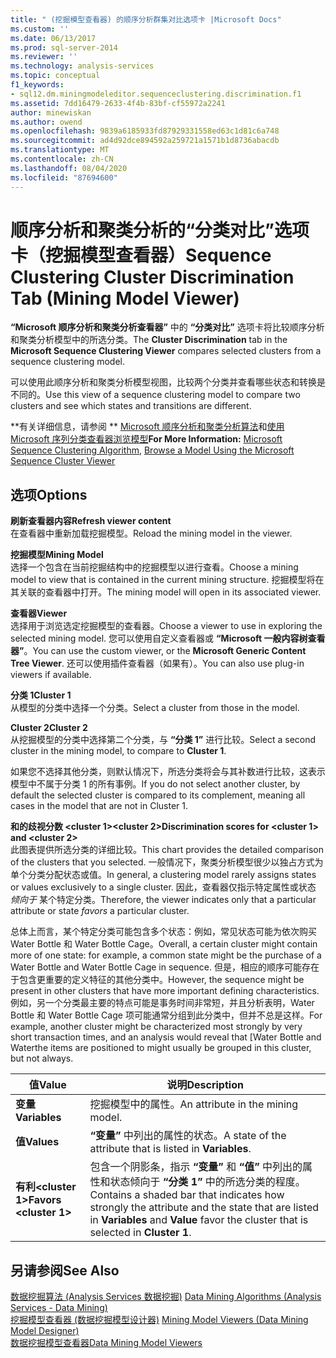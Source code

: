 ```yaml
---
title: " (挖掘模型查看器) 的顺序分析群集对比选项卡 |Microsoft Docs"
ms.custom: ''
ms.date: 06/13/2017
ms.prod: sql-server-2014
ms.reviewer: ''
ms.technology: analysis-services
ms.topic: conceptual
f1_keywords:
- sql12.dm.miningmodeleditor.sequenceclustering.discrimination.f1
ms.assetid: 7dd16479-2633-4f4b-83bf-cf55972a2241
author: minewiskan
ms.author: owend
ms.openlocfilehash: 9839a6185933fd87929331558ed63c1d81c6a748
ms.sourcegitcommit: ad4d92dce894592a259721a1571b1d8736abacdb
ms.translationtype: MT
ms.contentlocale: zh-CN
ms.lasthandoff: 08/04/2020
ms.locfileid: "87694600"
---
```

# <a name="sequence-clustering-cluster-discrimination-tab-mining-model-viewer"></a><span data-ttu-id="3daf6-102">顺序分析和聚类分析的“分类对比”选项卡（挖掘模型查看器）</span><span class="sxs-lookup"><span data-stu-id="3daf6-102">Sequence Clustering Cluster Discrimination Tab (Mining Model Viewer)</span></span>
  <span data-ttu-id="3daf6-103">**“Microsoft 顺序分析和聚类分析查看器”** 中的 **“分类对比”** 选项卡将比较顺序分析和聚类分析模型中的所选分类。</span><span class="sxs-lookup"><span data-stu-id="3daf6-103">The  **Cluster Discrimination** tab in the **Microsoft Sequence Clustering Viewer** compares selected clusters from a sequence clustering model.</span></span>  
  
 <span data-ttu-id="3daf6-104">可以使用此顺序分析和聚类分析模型视图，比较两个分类并查看哪些状态和转换是不同的。</span><span class="sxs-lookup"><span data-stu-id="3daf6-104">Use this view of a sequence clustering model to compare two clusters and see which states and transitions are different.</span></span>  
  
 <span data-ttu-id="3daf6-105">\*\*有关详细信息，请参阅 \*\* [Microsoft 顺序分析和聚类分析算法](data-mining/microsoft-sequence-clustering-algorithm.md)和[使用 Microsoft 序列分类查看器浏览模型](data-mining/browse-a-model-using-the-microsoft-sequence-cluster-viewer.md)</span><span class="sxs-lookup"><span data-stu-id="3daf6-105">**For More Information:** [Microsoft Sequence Clustering Algorithm](data-mining/microsoft-sequence-clustering-algorithm.md), [Browse a Model Using the Microsoft Sequence Cluster Viewer](data-mining/browse-a-model-using-the-microsoft-sequence-cluster-viewer.md)</span></span>  
  
## <a name="options"></a><span data-ttu-id="3daf6-106">选项</span><span class="sxs-lookup"><span data-stu-id="3daf6-106">Options</span></span>  
 <span data-ttu-id="3daf6-107">**刷新查看器内容**</span><span class="sxs-lookup"><span data-stu-id="3daf6-107">**Refresh viewer content**</span></span>  
 <span data-ttu-id="3daf6-108">在查看器中重新加载挖掘模型。</span><span class="sxs-lookup"><span data-stu-id="3daf6-108">Reload the mining model in the viewer.</span></span>  
  
 <span data-ttu-id="3daf6-109">**挖掘模型**</span><span class="sxs-lookup"><span data-stu-id="3daf6-109">**Mining Model**</span></span>  
 <span data-ttu-id="3daf6-110">选择一个包含在当前挖掘结构中的挖掘模型以进行查看。</span><span class="sxs-lookup"><span data-stu-id="3daf6-110">Choose a mining model to view that is contained in the current mining structure.</span></span> <span data-ttu-id="3daf6-111">挖掘模型将在其关联的查看器中打开。</span><span class="sxs-lookup"><span data-stu-id="3daf6-111">The mining model will open in its associated viewer.</span></span>  
  
 <span data-ttu-id="3daf6-112">**查看器**</span><span class="sxs-lookup"><span data-stu-id="3daf6-112">**Viewer**</span></span>  
 <span data-ttu-id="3daf6-113">选择用于浏览选定挖掘模型的查看器。</span><span class="sxs-lookup"><span data-stu-id="3daf6-113">Choose a viewer to use in exploring the selected mining model.</span></span> <span data-ttu-id="3daf6-114">您可以使用自定义查看器或 **“Microsoft 一般内容树查看器”**。</span><span class="sxs-lookup"><span data-stu-id="3daf6-114">You can use the custom viewer, or the **Microsoft Generic Content Tree Viewer**.</span></span> <span data-ttu-id="3daf6-115">还可以使用插件查看器（如果有）。</span><span class="sxs-lookup"><span data-stu-id="3daf6-115">You can also use plug-in viewers if available.</span></span>  
  
 <span data-ttu-id="3daf6-116">**分类 1**</span><span class="sxs-lookup"><span data-stu-id="3daf6-116">**Cluster 1**</span></span>  
 <span data-ttu-id="3daf6-117">从模型的分类中选择一个分类。</span><span class="sxs-lookup"><span data-stu-id="3daf6-117">Select a cluster from those in the model.</span></span>  
  
 <span data-ttu-id="3daf6-118">**Cluster 2**</span><span class="sxs-lookup"><span data-stu-id="3daf6-118">**Cluster 2**</span></span>  
 <span data-ttu-id="3daf6-119">从挖掘模型的分类中选择第二个分类，与 **“分类 1”** 进行比较。</span><span class="sxs-lookup"><span data-stu-id="3daf6-119">Select a second cluster in the mining model, to compare to **Cluster 1**.</span></span>  
  
 <span data-ttu-id="3daf6-120">如果您不选择其他分类，则默认情况下，所选分类将会与其补数进行比较，这表示模型中不属于分类 1 的所有事例。</span><span class="sxs-lookup"><span data-stu-id="3daf6-120">If you do not select another cluster, by default the selected cluster is compared to its complement, meaning all cases in the model that are not in Cluster 1.</span></span>  
  
 <span data-ttu-id="3daf6-121">**和的歧视分数 \<cluster 1>\<cluster 2>**</span><span class="sxs-lookup"><span data-stu-id="3daf6-121">**Discrimination scores for \<cluster 1> and \<cluster 2>**</span></span>  
 <span data-ttu-id="3daf6-122">此图表提供所选分类的详细比较。</span><span class="sxs-lookup"><span data-stu-id="3daf6-122">This chart provides the detailed comparison of the clusters that you selected.</span></span> <span data-ttu-id="3daf6-123">一般情况下，聚类分析模型很少以独占方式为单个分类分配状态或值。</span><span class="sxs-lookup"><span data-stu-id="3daf6-123">In general, a clustering model rarely assigns states or values exclusively to a single cluster.</span></span> <span data-ttu-id="3daf6-124">因此，查看器仅指示特定属性或状态 *倾向于* 某个特定分类。</span><span class="sxs-lookup"><span data-stu-id="3daf6-124">Therefore, the viewer indicates only that a particular attribute or state *favors* a particular cluster.</span></span>  
  
 <span data-ttu-id="3daf6-125">总体上而言，某个特定分类可能包含多个状态：例如，常见状态可能为依次购买 Water Bottle 和 Water Bottle Cage。</span><span class="sxs-lookup"><span data-stu-id="3daf6-125">Overall, a certain cluster might contain more of one state: for example, a common state might be the purchase of a Water Bottle and Water Bottle Cage in sequence.</span></span> <span data-ttu-id="3daf6-126">但是，相应的顺序可能存在于包含更重要的定义特征的其他分类中。</span><span class="sxs-lookup"><span data-stu-id="3daf6-126">However, the sequence might be present in other clusters that have more important defining characteristics.</span></span> <span data-ttu-id="3daf6-127">例如，另一个分类最主要的特点可能是事务时间非常短，并且分析表明，Water Bottle 和 Water Bottle Cage 项可能通常分组到此分类中，但并不总是这样。</span><span class="sxs-lookup"><span data-stu-id="3daf6-127">For example, another cluster might be characterized most strongly by very short transaction times, and an analysis would reveal that [Water Bottle and Waterthe items are positioned to might usually be grouped in this cluster, but not always.</span></span>  
  
|<span data-ttu-id="3daf6-128">值</span><span class="sxs-lookup"><span data-stu-id="3daf6-128">Value</span></span>|<span data-ttu-id="3daf6-129">说明</span><span class="sxs-lookup"><span data-stu-id="3daf6-129">Description</span></span>|  
|-----------|-----------------|  
|<span data-ttu-id="3daf6-130">**变量**</span><span class="sxs-lookup"><span data-stu-id="3daf6-130">**Variables**</span></span>|<span data-ttu-id="3daf6-131">挖掘模型中的属性。</span><span class="sxs-lookup"><span data-stu-id="3daf6-131">An attribute in the mining model.</span></span>|  
|<span data-ttu-id="3daf6-132">**值**</span><span class="sxs-lookup"><span data-stu-id="3daf6-132">**Values**</span></span>|<span data-ttu-id="3daf6-133">**“变量”** 中列出的属性的状态。</span><span class="sxs-lookup"><span data-stu-id="3daf6-133">A state of the attribute that is listed in **Variables**.</span></span>|  
|<span data-ttu-id="3daf6-134">**有利\<cluster 1>**</span><span class="sxs-lookup"><span data-stu-id="3daf6-134">**Favors \<cluster 1>**</span></span>|<span data-ttu-id="3daf6-135">包含一个阴影条，指示 **“变量”** 和 **“值”** 中列出的属性和状态倾向于 **“分类 1”** 中的所选分类的程度。</span><span class="sxs-lookup"><span data-stu-id="3daf6-135">Contains a shaded bar that indicates how strongly the attribute and the state that are listed in **Variables** and **Value** favor the cluster that is selected in **Cluster 1**.</span></span>|  
  
## <a name="see-also"></a><span data-ttu-id="3daf6-136">另请参阅</span><span class="sxs-lookup"><span data-stu-id="3daf6-136">See Also</span></span>  
 <span data-ttu-id="3daf6-137">[数据挖掘算法 &#40;Analysis Services 数据挖掘&#41;](data-mining/data-mining-algorithms-analysis-services-data-mining.md) </span><span class="sxs-lookup"><span data-stu-id="3daf6-137">[Data Mining Algorithms &#40;Analysis Services - Data Mining&#41;](data-mining/data-mining-algorithms-analysis-services-data-mining.md) </span></span>  
 <span data-ttu-id="3daf6-138">[挖掘模型查看器 &#40;数据挖掘模型设计器&#41;](mining-model-viewers-data-mining-model-designer.md) </span><span class="sxs-lookup"><span data-stu-id="3daf6-138">[Mining Model Viewers &#40;Data Mining Model Designer&#41;](mining-model-viewers-data-mining-model-designer.md) </span></span>  
 [<span data-ttu-id="3daf6-139">数据挖掘模型查看器</span><span class="sxs-lookup"><span data-stu-id="3daf6-139">Data Mining Model Viewers</span></span>](data-mining/data-mining-model-viewers.md)  
  
  

